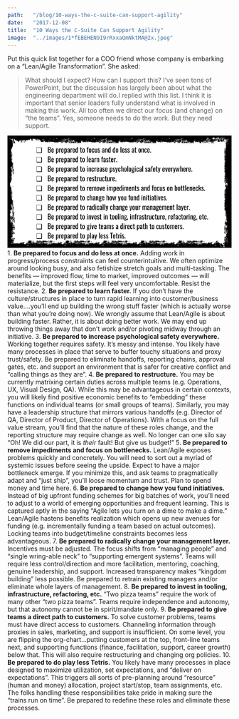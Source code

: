 ```yaml
---
path:	"/blog/10-ways-the-c-suite-can-support-agility"
date:	"2017-12-08"
title:	"10 Ways the C-Suite Can Support Agility"
image:	"../images/1*fEBEHEN9I9rRxxaQmNktMA@2x.jpeg"
---
```


Put this quick list together for a COO friend whose company is embarking on a “Lean/Agile Transformation”. She asked:


> What should I expect? How can I support this? I’ve seen tons of PowerPoint, but the discussion has largely been about what the engineering department will do.I replied with this list. I think it is important that senior leaders fully understand what is involved in making this work. All too often we direct our focus (and change) on “the teams”. Yes, someone needs to do the work. But they need support.

![](../images/1*fEBEHEN9I9rRxxaQmNktMA@2x.jpeg)1. **Be prepared to focus and do less at once.** Adding work in progress/process constraints can feel counterintuitive. We often optimize around looking busy, and also fetishize stretch goals and multi-tasking. The benefits — improved flow, time to market, improved outcomes — will materialize, but the first steps will feel very uncomfortable. Resist the resistance.
2. **Be prepared to learn faster.** If you don’t have the culture/structures in place to turn rapid learning into customer/business value….you’ll end up building the wrong stuff faster (which is actually worse than what you’re doing now). We wrongly assume that Lean/Agile is about building faster. Rather, it is about doing better work. We may end up throwing things away that don’t work and/or pivoting midway through an initiative.
3. **Be prepared to increase psychological safety everywhere.** Working together requires safety. It’s messy and intense. You likely have many processes in place that serve to buffer touchy situations and proxy trust/safety. Be prepared to eliminate handoffs, reporting chains, approval gates, etc. and support an environment that is safer for creative conflict and “calling things as they are”.
4. **Be prepared to restructure.** You may be currently matrixing certain duties across multiple teams (e.g. Operations, UX, Visual Design, QA). While this may be advantageous in certain contexts, you will likely find positive economic benefits to “embedding” these functions on individual teams (or small groups of teams). Similarly, you may have a leadership structure that mirrors various handoffs (e.g. Director of QA, Director of Product, Director of Operations). With a focus on the full value stream, you’ll find that the nature of these roles change, and the reporting structure may require change as well. No longer can one silo say “Oh! We did our part, it is *their* fault! But give us budget!”
5. **Be prepared to remove impediments and focus on bottlenecks.** Lean/Agile exposes problems quickly and concretely. You will need to sort out a myriad of systemic issues before seeing the upside. Expect to have a major bottleneck emerge. If you minimize this, and ask teams to pragmatically adapt and “just ship”, you’ll loose momentum and trust. Plan to spend money and time here.
6. **Be prepared to change how you fund initiatives.** Instead of big upfront funding schemes for big batches of work, you’ll need to adjust to a world of emerging opportunities and frequent learning. This is captured aptly in the saying “Agile lets you turn on a dime to make a dime.” Lean/Agile hastens benefits realization which opens up new avenues for funding (e.g. incrementally funding a team based on actual outcomes). Locking teams into budget/timeline constraints becomes less advantageous.
7. **Be prepared to radically change your management layer.** Incentives must be adjusted. The focus shifts from “managing people” and “single wring-able neck” to “supporting emergent systems”. Teams will require less control/direction and more facilitation, mentoring, coaching, genuine leadership, and support. Increased transparency makes “kingdom building” less possible. Be prepared to retrain existing managers and/or eliminate whole layers of management.
8. **Be prepared to invest in tooling, infrastructure, refactoring, etc.** “Two pizza teams” require the work of many other “two pizza teams”. Teams require independence and autonomy, but that autonomy cannot be in spirit/mandate only.
9. **Be prepared to give teams a direct path to customers.** To solve customer problems, teams must have direct access to customers. Channeling information through proxies in sales, marketing, and support is insufficient. On some level, you are flipping the org-chart…putting customers at the top, front-line teams next, and supporting functions (finance, facilitation, support, career growth) below that. This will also require restructuring and changing org policies.
10. **Be prepared to do play less Tetris.** You likely have many processes in place designed to maximize utilization, set expectations, and “deliver on expectations”. This triggers all sorts of pre-planning around “resource” (human and money) allocation, project start/stop, team assignments, etc. The folks handling these responsibilities take pride in making sure the “trains run on time”. Be prepared to redefine these roles and eliminate these processes.
